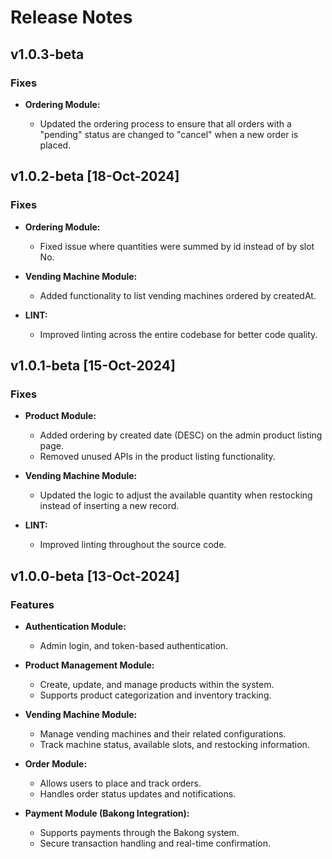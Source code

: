 # Release Notes

## v1.0.3-beta

### Fixes

- **Ordering Module:**

  - Updated the ordering process to ensure that all orders with a "pending" status are changed to "cancel" when a new order is placed.

## v1.0.2-beta [18-Oct-2024]

### Fixes

- **Ordering Module:**

  - Fixed issue where quantities were summed by id instead of by slot No.

- **Vending Machine Module:**

  - Added functionality to list vending machines ordered by createdAt.

- **LINT:**

  - Improved linting across the entire codebase for better code quality.

## v1.0.1-beta [15-Oct-2024]

### Fixes

- **Product Module:**

  - Added ordering by created date (DESC) on the admin product listing page.
  - Removed unused APIs in the product listing functionality.

- **Vending Machine Module:**

  - Updated the logic to adjust the available quantity when restocking instead of inserting a new record.

- **LINT:**

  - Improved linting throughout the source code.

## v1.0.0-beta [13-Oct-2024]

### Features

- **Authentication Module:**

  - Admin login, and token-based authentication.

- **Product Management Module:**

  - Create, update, and manage products within the system.
  - Supports product categorization and inventory tracking.

- **Vending Machine Module:**

  - Manage vending machines and their related configurations.
  - Track machine status, available slots, and restocking information.

- **Order Module:**

  - Allows users to place and track orders.
  - Handles order status updates and notifications.

- **Payment Module (Bakong Integration):**
  - Supports payments through the Bakong system.
  - Secure transaction handling and real-time confirmation.
